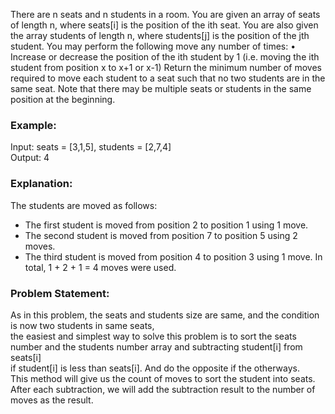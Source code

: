 There are n seats and n students in a room. You are given an array of seats of length n, where seats[i] is the position of the ith seat. You are also given the array students of length n, where students[j] is the position of the jth student. 
You may perform the following move any number of times: 
• Increase or decrease the position of the ith student by 1 (i.e. moving the ith student from position x to x+1 or x-1) 
Return the minimum number of moves required to move each student to a seat such that no two students are in the same seat. 
Note that there may be multiple seats or students in the same position at the beginning. 


### Example: 
Input: seats = [3,1,5], students = [2,7,4] </br> 
Output: 4 


### Explanation: 
The students are moved as follows: 
- The first student is moved from position 2 to position 1 using 1 move. 
- The second student is moved from position 7 to position 5 using 2 moves. 
- The third student is moved from position 4 to position 3 using 1 move. 
In total, 1 + 2 + 1 = 4 moves were used. 


### Problem Statement: 
As in this problem, the seats and students size are same, and the condition is now two students in same seats, </br>
the easiest and simplest way to solve this problem is to sort the seats number and the students number array and subtracting student[i] from seats[i] </br>
if student[i] is less than seats[i]. And do the opposite if the otherways.</br>
This method will give us the count of moves to sort the student into seats.</br>
After each subtraction, we will add the subtraction result to the number of moves as the result.
